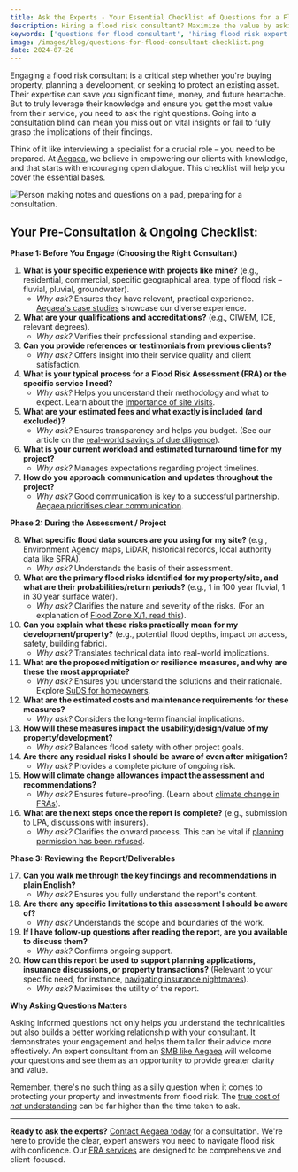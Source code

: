 ```yaml
---
title: Ask the Experts - Your Essential Checklist of Questions for a Flood Risk Consultant
description: Hiring a flood risk consultant? Maximize the value by asking the right questions! Our essential checklist ensures you cover all bases, understand the process, and get the insights you truly need.
keywords: ['questions for flood consultant', 'hiring flood risk expert', 'FRA questions', 'flood survey checklist', 'choosing flood consultant', 'flood risk assessment advice', 'what to ask flood expert', 'understanding flood report', 'flood consultancy due diligence', 'Aegaea flood expertise']
image: /images/blog/questions-for-flood-consultant-checklist.png
date: 2024-07-26
---
```


Engaging a flood risk consultant is a critical step whether you're buying property, planning a development, or seeking to protect an existing asset. Their expertise can save you significant time, money, and future heartache. But to truly leverage their knowledge and ensure you get the most value from their service, you need to ask the right questions. Going into a consultation blind can mean you miss out on vital insights or fail to fully grasp the implications of their findings.

Think of it like interviewing a specialist for a crucial role – you need to be prepared. At [Aegaea](https://aegaea.com), we believe in empowering our clients with knowledge, and that starts with encouraging open dialogue. This checklist will help you cover the essential bases.

<!-- Image Placeholder: Person writing questions on a notepad or a consultant with a client asking questions. -->
<!--
DOWNLOAD IMAGE: https://service.firecrawl.dev/storage/v1/object/public/media/screenshot-32dd28af-2544-49eb-8633-6ba949702e24.png
SAVE TO: ccameronhann/camerhann.github.io/public/images/blog/questions-for-flood-consultant-checklist.png
REPLACE ALT TEXT & FILENAME IN MARKDOWN
-->
![Person making notes and questions on a pad, preparing for a consultation.](/images/blog/questions-for-flood-consultant-checklist.png)

## Your Pre-Consultation & Ongoing Checklist:

**Phase 1: Before You Engage (Choosing the Right Consultant)**

1.  **What is your specific experience with projects like mine?** (e.g., residential, commercial, specific geographical area, type of flood risk – fluvial, pluvial, groundwater).
    *   *Why ask?* Ensures they have relevant, practical experience. [Aegaea's case studies](https://aegaea.com/case-studies/) showcase our diverse experience.
2.  **What are your qualifications and accreditations?** (e.g., CIWEM, ICE, relevant degrees).
    *   *Why ask?* Verifies their professional standing and expertise.
3.  **Can you provide references or testimonials from previous clients?**
    *   *Why ask?* Offers insight into their service quality and client satisfaction.
4.  **What is your typical process for a Flood Risk Assessment (FRA) or the specific service I need?**
    *   *Why ask?* Helps you understand their methodology and what to expect. Learn about the [importance of site visits](https://camerhann.github.io/blog/beyond-the-maps-site-visit-crucial-for-fra).
5.  **What are your estimated fees and what exactly is included (and excluded)?**
    *   *Why ask?* Ensures transparency and helps you budget. (See our article on the [real-world savings of due diligence](https://camerhann.github.io/blog/real-world-savings-flood-risk-due-diligence)).
6.  **What is your current workload and estimated turnaround time for my project?**
    *   *Why ask?* Manages expectations regarding project timelines.
7.  **How do you approach communication and updates throughout the project?**
    *   *Why ask?* Good communication is key to a successful partnership. [Aegaea prioritises clear communication](https://camerhann.github.io/blog/human-touch-specialist-consultants-demystify-flood-data).

**Phase 2: During the Assessment / Project**

8.  **What specific flood data sources are you using for my site?** (e.g., Environment Agency maps, LiDAR, historical records, local authority data like SFRA).
    *   *Why ask?* Understands the basis of their assessment.
9.  **What are the primary flood risks identified for my property/site, and what are their probabilities/return periods?** (e.g., 1 in 100 year fluvial, 1 in 30 year surface water).
    *   *Why ask?* Clarifies the nature and severity of the risks. (For an explanation of [Flood Zone X/1, read this](https://camerhann.github.io/blog/flood-zone-x-what-does-it-mean)).
10. **Can you explain what these risks practically mean for my development/property?** (e.g., potential flood depths, impact on access, safety, building fabric).
    *   *Why ask?* Translates technical data into real-world implications.
11. **What are the proposed mitigation or resilience measures, and why are these the most appropriate?**
    *   *Why ask?* Ensures you understand the solutions and their rationale. Explore [SuDS for homeowners](https://camerhann.github.io/blog/suds-guide-homeowners-small-developers).
12. **What are the estimated costs and maintenance requirements for these measures?**
    *   *Why ask?* Considers the long-term financial implications.
13. **How will these measures impact the usability/design/value of my property/development?**
    *   *Why ask?* Balances flood safety with other project goals.
14. **Are there any residual risks I should be aware of even after mitigation?**
    *   *Why ask?* Provides a complete picture of ongoing risk.
15. **How will climate change allowances impact the assessment and recommendations?**
    *   *Why ask?* Ensures future-proofing. (Learn about [climate change in FRAs](https://camerhann.github.io/blog/climate-change-allowances-fra-guide)).
16. **What are the next steps once the report is complete?** (e.g., submission to LPA, discussions with insurers).
    *   *Why ask?* Clarifies the onward process. This can be vital if [planning permission has been refused](https://camerhann.github.io/blog/planning-permission-denied-flood-risk-expert-help).

**Phase 3: Reviewing the Report/Deliverables**

17. **Can you walk me through the key findings and recommendations in plain English?**
    *   *Why ask?* Ensures you fully understand the report's content.
18. **Are there any specific limitations to this assessment I should be aware of?**
    *   *Why ask?* Understands the scope and boundaries of the work.
19. **If I have follow-up questions after reading the report, are you available to discuss them?**
    *   *Why ask?* Confirms ongoing support.
20. **How can this report be used to support planning applications, insurance discussions, or property transactions?** (Relevant to your specific need, for instance, [navigating insurance nightmares](https://camerhann.github.io/blog/insurance-nightmares-proper-fra-can-save-hassle)).
    *   *Why ask?* Maximises the utility of the report.

**Why Asking Questions Matters**

Asking informed questions not only helps you understand the technicalities but also builds a better working relationship with your consultant. It demonstrates your engagement and helps them tailor their advice more effectively. An expert consultant from an [SMB like Aegaea](https://camerhann.github.io/blog/smb-advantage-bespoke-flood-risk-solutions) will welcome your questions and see them as an opportunity to provide greater clarity and value.

Remember, there's no such thing as a silly question when it comes to protecting your property and investments from flood risk. The [true cost of *not* understanding](https://camerhann.github.io/blog/true-cost-of-ignoring-flood-risk) can be far higher than the time taken to ask.

---

**Ready to ask the experts?** [Contact Aegaea today](https://aegaea.com/contact-us) for a consultation. We're here to provide the clear, expert answers you need to navigate flood risk with confidence. Our [FRA services](https://aegaea.com/services/flood-risk-assessment/) are designed to be comprehensive and client-focused. 